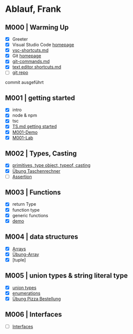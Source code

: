 # Ablauf, Frank

## M000 | Warming Up

- [x] Greeter
- [x] Visual Studio Code [homepage](https://code.visualstudio.com/)
- [x] [vsc-shortcuts.md](SHORTCUTS-VSCODE.md)
- [x] Git [homepage](https://git-scm.com)
- [x] [git-commands.md](GIT-COMMANDS.md)
- [x] [text editor shortcuts.md](SHORTCUTS-EDITOR.md)
- [ ] [git repo](https://github.com/ppedvAG/20200427-TS-NG-VC)

commit ausgeführt

## M001 | getting started

- [x] intro
- [x] node & npm
- [x] tsc
- [x] [TS.md getting started](typescript.md#ts--getting-started)
- [x] [M001-Demo](M001-Demo-Helloworld/greeter.ts)
- [x] [M001-Lab](M001-Lab-LoginForm/login.ts)

## M002 | Types, Casting

- [x] [primitives, type object, typeof, casting](M002-Demo-Types/types.ts)
- [x] [Übung Taschenrechner](M002-Lab-Calculator/calc.ts)
- [ ] [Assertion](vadzim\M002-Demo-Types\assertion.ts)

## M003 | Functions

- [x] return Type
- [x] function type
- [x] generic functions
- [x] [demo](M003-Demo-Functions/functions.ts)

## M004 | data structures

- [x] [Arrays](M004-Demo-DataStructures/arrays.ts)
- [x] [Übung-Array](M004-Lab-DataStructures/genericFunctionNArrays.ts)
- [x] [tuple]

## M005 | union types & string literal type

- [x] [union types](M005-Demo-Union-Literals/union.ts)
- [x] [enumerations](M005-Demo-Union-Literals\enums.ts)
- [x] [Übung Pizza Bestellung](M005-Lab-PizzaBestellung\pizza.ts)

## M006 | Interfaces

- [ ] [Interfaces](M006-Demo-Interfaces/interfaces.ts)